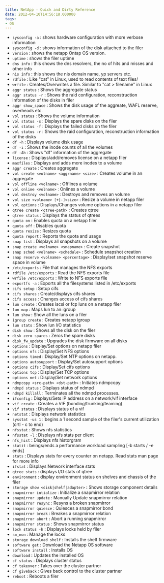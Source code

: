 ```yaml
---
title: NetApp - Quick and Dirty Reference
date: 2012-04-10T14:56:18.000000
tags: 
- OS
---
```



* `sysconfig -a` : shows hardware configuration with more verbose information
* `sysconfig -d` : shows information of the disk attached to the filer
* `version` : shows the netapp Ontap OS version.
* `uptime` : shows the filer uptime
* `dns info` : this shows the dns resolvers, the no of hits and misses and other info
* `nis info` : this shows the nis domain name, yp servers etc.
* `rdfile` : Like "cat" in Linux, used to read contents of text files/
* `wrfile` : Creates/Overwrites a file. Similar to "cat > filename" in Linux
* `aggr status` : Shows the aggregate status
* `aggr status -r` : Shows the raid configuration, reconstruction information of the disks in filer
* `aggr show_space` : Shows the disk usage of the aggreate, WAFL reserve, overheads etc.
* `vol status` : Shows the volume information
* `vol status -s` : Displays the spare disks on the filer
* `vol status -f` : Displays the failed disks on the filer
* `vol status -r` : Shows the raid configuration, reconstruction information of the disks
* `df -h` : Displays volume disk usage
* `df -i` : Shows the inode counts of all the volumes
* `df -Ah` : Shows "df" information of the aggregate
* `license` : Displays/add/removes license on a netapp filer
* `maxfiles` : Displays and adds more inodes to a volume
* `aggr create` : Creates aggregate
* `vol create <volname> <aggrname> <size>` : Creates volume in an aggregate
* `vol offline <volname>` : Offlines a volume
* `vol online <volname>` : Onlines a volume
* `vol destroy <volname>` : Destroys and removes an volume
* `vol size <volname> [+|-]<size>` : Resize a volume in netapp filer
* `vol options` : Displays/Changes volume options in a netapp filer
* `qtree create <qtree-path>` : Creates qtree
* `qtree status` : Displays the status of qtrees
* `quota on` : Enables quota on a netapp filer
* `quota off` : Disables quota
* `quota resize` : Resizes quota
* `quota report` : Reports the quota and usage
* `snap list` : Displays all snapshots on a volume
* `snap create <volname> <snapname>` : Create snapshot
* `snap sched <volname> <schedule>` : Schedule snapshot creation
* `snap reserve <volname> <percentage>` : Display/set snapshot reserve space in volume
* `/etc/exports` : File that manages the NFS exports
* `rdfile /etc/exports` : Read the NFS exports file
* `wrfile /etc/exports` : Write to NFS exports file
* `exportfs -a` : Exports all the filesystems listed in /etc/exports
* `cifs setup` : Setup cifs
* `cifs shares` : Create/displays cifs shares
* `cifs access` : Changes access of cifs shares
* `lun create` : Creates iscsi or fcp luns on a netapp filer
* `lun map` : Maps lun to an igroup
* `lun show` : Show all the luns on a filer
* `igroup create` : Creates netapp igroup
* `lun stats` : Show lun I/O statistics
* `disk show` : Shows all the disk on the filer
* `disk zero spares` : Zeros the spare disks
* `disk_fw_update` : Upgrades the disk firmware on all disks
* `options` : Display/Set options on netapp filer
* `options nfs` : Display/Set NFS options
* `options timed` : Display/Set NTP options on netapp.
* `options autosupport` : Display/Set autosupport options
* `options cifs` : Display/Set cifs options
* `options tcp` : Display/Set TCP options
* `options net` : Display/Set network options
* `ndmpcopy <src-path> <dst-path>` : Initiates ndmpcopy
* `ndmpd status` : Displays status of ndmpd
* `ndmpd killall` : Terminates all the ndmpd processes.
* `ifconfig` : Displays/Sets IP address on a network/vif interface
* `vif create` : Creates a VIF (bonding/trunking/teaming)
* `vif status` : Displays status of a vif
* `netstat` : Displays network statistics
* `sysstat -us 1` : begins a 1 second sample of the filer's current utilization (crtl - c to end)
* `nfsstat` : Shows nfs statistics
* `nfsstat -l` : Displays nfs stats per client
* `nfs_hist` : Displays nfs historgram
* `statit` : beings/ends a performance workload sampling [-b starts / -e ends]
* `stats` : Displays stats for every counter on netapp. Read stats man page for more info
* `ifstat` : Displays Network interface stats
* `qtree stats` : displays I/O stats of qtree
* `environment` : display environment status on shelves and chassis of the filer
* `storage show <disk|shelf|adapter>` : Shows storage component details
* `snapmirror intialize` : Initialize a snapmirror relation
* `snapmirror update` : Manually Update snapmirror relation
* `snapmirror resync` : Resyns a broken snapmirror
* `snapmirror quiesce` : Quiesces a snapmirror bond
* `snapmirror break` : Breakes a snapmirror relation
* `snapmirror abort` : Abort a running snapmirror
* `snapmirror status` : Shows snapmirror status
* `lock status -h` : Displays locks held by filer
* `sm_mon` : Manage the locks
* `storage download shelf` : Installs the shelf firmware
* `software get` : Download the Netapp OS software
* `software install` : Installs OS
* `download` : Updates the installed OS
* `cf status` : Displays cluster status
* `cf takeover` : Takes over the cluster partner
* `cf giveback` : Gives back control to the cluster partner
* `reboot` : Reboots a filer
